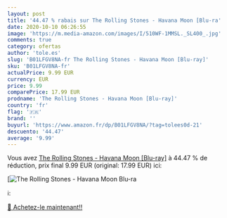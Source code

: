 ```yaml
---
layout: post
title: '44.47 % rabais sur The Rolling Stones - Havana Moon [Blu-ra'
date: 2020-10-10 06:26:55
image: 'https://m.media-amazon.com/images/I/510WF-1MMSL._SL400_.jpg'
comments: true
category: ofertas
author: 'tole.es'
slug: 'B01LFGV8NA-fr The Rolling Stones - Havana Moon [Blu-ray]'
sku: 'B01LFGV8NA-fr'
actualPrice: 9.99 EUR
currency: EUR
price: 9.99
comparePrice: 17.99 EUR
prodname: 'The Rolling Stones - Havana Moon [Blu-ray]'
country: 'fr'
flag: '🇫🇷'
brand: ''
buyurl: 'https://www.amazon.fr/dp/B01LFGV8NA/?tag=tolees0d-21'
descuento: '44.47'
average: '9.99'
---
```


Vous avez [The Rolling Stones - Havana Moon [Blu-ray]](https://www.amazon.fr/dp/B01LFGV8NA/?tag=tolees0d-21)  à  44.47 % de réduction, prix final  9.99 EUR (original: 17.99 EUR) ici:

[![The Rolling Stones - Havana Moon [Blu-ra](https://m.media-amazon.com/images/I/510WF-1MMSL._SL400_.jpg)](https://www.amazon.fr/dp/B01LFGV8NA/?tag=tolees0d-21)

ℹ️:


[🛒 Achetez-le maintenant!!](https://www.amazon.fr/dp/B01LFGV8NA/?tag=tolees0d-21)
